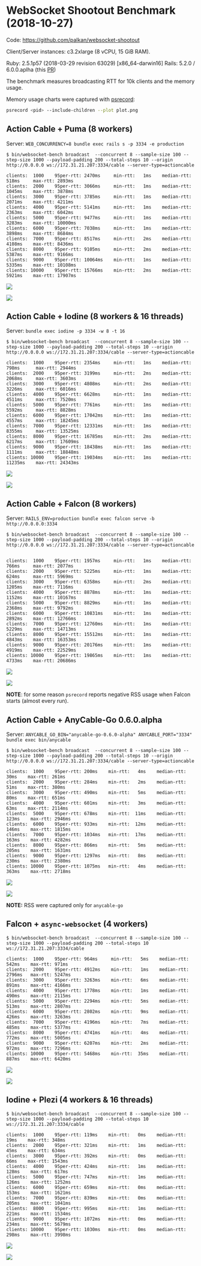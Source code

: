 # WebSocket Shootout Benchmark (2018-10-27)

Code: https://github.com/palkan/websocket-shootout

Client/Server instances: c3.2xlarge (8 vCPU, 15 GiB RAM).

Ruby: 2.5.1p57 (2018-03-29 revision 63029) [x86_64-darwin16]
Rails: 5.2.0 / 6.0.0.aplha (this [PR](https://github.com/rails/rails/pull/33295))

The benchmark measures broadcasting RTT for 10k clients and the memory usage.

Memory usage charts were captured with [psrecord](https://github.com/astrofrog/psrecord):

```sh
psrecord <pid> --include-children --plot plot.png
```

## Action Cable + Puma (8 workers)

Server: `WEB_CONCURRENCY=8 bundle exec rails s -p 3334 -e production`

```
$ bin/websocket-bench broadcast  --concurrent 8 --sample-size 100 --step-size 1000 --payload-padding 200 --total-steps 10 --origin http://0.0.0.0 ws://172.31.21.207:3334/cable --server-type=actioncable

clients:  1000    95per-rtt: 2470ms     min-rtt:   1ms    median-rtt: 518ms     max-rtt: 2893ms
clients:  2000    95per-rtt: 3066ms     min-rtt:   1ms    median-rtt: 1045ms    max-rtt: 3878ms
clients:  3000    95per-rtt: 3785ms     min-rtt:   1ms    median-rtt: 2071ms    max-rtt: 4211ms
clients:  4000    95per-rtt: 5141ms     min-rtt:   1ms    median-rtt: 2363ms    max-rtt: 6042ms
clients:  5000    95per-rtt: 9477ms     min-rtt:   1ms    median-rtt: 3283ms    max-rtt: 10000ms
clients:  6000    95per-rtt: 7038ms     min-rtt:   1ms    median-rtt: 3898ms    max-rtt: 8684ms
clients:  7000    95per-rtt: 8517ms     min-rtt:   2ms    median-rtt: 4108ms    max-rtt: 8436ms
clients:  8000    95per-rtt: 9105ms     min-rtt:   2ms    median-rtt: 5387ms    max-rtt: 9166ms
clients:  9000    95per-rtt: 10064ms    min-rtt:   1ms    median-rtt: 5335ms    max-rtt: 10108ms
clients: 10000    95per-rtt: 15766ms    min-rtt:   2ms    median-rtt: 5921ms    max-rtt: 17907ms
```

![](assets/2018-10-27-action-cable-rtt.png)

![](assets/2018-10-27-action-cable-rss.png)

## Action Cable + Iodine (8 workers & 16 threads)

Server: `bundle exec iodine -p 3334 -w 8 -t 16`

```
$ bin/websocket-bench broadcast  --concurrent 8 --sample-size 100 --step-size 1000 --payload-padding 200 --total-steps 10 --origin http://0.0.0.0 ws://172.31.21.207:3334/cable --server-type=actioncable

clients:  1000    95per-rtt: 2354ms     min-rtt:   1ms    median-rtt: 798ms      max-rtt: 2944ms
clients:  2000    95per-rtt: 3199ms     min-rtt:   2ms    median-rtt: 2068ms     max-rtt: 3603ms
clients:  3000    95per-rtt: 4808ms     min-rtt:   2ms    median-rtt: 3226ms     max-rtt: 6016ms
clients:  4000    95per-rtt: 6628ms     min-rtt:   1ms    median-rtt: 4511ms     max-rtt: 7520ms
clients:  5000    95per-rtt: 7761ms     min-rtt:   1ms    median-rtt: 5592ms     max-rtt: 8828ms
clients:  6000    95per-rtt: 17042ms    min-rtt:   1ms    median-rtt: 4557ms     max-rtt: 18245ms
clients:  7000    95per-rtt: 12331ms    min-rtt:   1ms    median-rtt: 8355ms     max-rtt: 13525ms
clients:  8000    95per-rtt: 16785ms    min-rtt:   2ms    median-rtt: 6217ms     max-rtt: 17609ms
clients:  9000    95per-rtt: 18438ms    min-rtt:   1ms    median-rtt: 1111ms     max-rtt: 18848ms
clients: 10000    95per-rtt: 19034ms    min-rtt:   1ms    median-rtt: 11235ms    max-rtt: 24343ms
```

![](assets/2018-10-27-iodine-cable-rtt.png)

![](assets/2018-10-27-iodine-cable-rss.png)


## Action Cable + Falcon (8 workers)

Server: `RAILS_ENV=production bundle exec falcon serve -b http://0.0.0.0:3334`

```
$ bin/websocket-bench broadcast  --concurrent 8 --sample-size 100 --step-size 1000 --payload-padding 200 --total-steps 10 --origin http://0.0.0.0 ws://172.31.21.207:3334/cable --server-type=actioncable


clients:  1000    95per-rtt: 1957ms     min-rtt:   1ms    median-rtt: 766ms     max-rtt: 2077ms
clients:  2000    95per-rtt: 5225ms     min-rtt:   1ms    median-rtt: 624ms     max-rtt: 5969ms
clients:  3000    95per-rtt: 6358ms     min-rtt:   2ms    median-rtt: 1205ms    max-rtt: 7116ms
clients:  4000    95per-rtt: 8878ms     min-rtt:   1ms    median-rtt: 1152ms    max-rtt: 10167ms
clients:  5000    95per-rtt: 8829ms     min-rtt:   1ms    median-rtt: 2368ms    max-rtt: 9792ms
clients:  6000    95per-rtt: 10831ms    min-rtt:   1ms    median-rtt: 2892ms    max-rtt: 12766ms
clients:  7000    95per-rtt: 12760ms    min-rtt:   1ms    median-rtt: 5229ms    max-rtt: 14713ms
clients:  8000    95per-rtt: 15512ms    min-rtt:   1ms    median-rtt: 4843ms    max-rtt: 16353ms
clients:  9000    95per-rtt: 20176ms    min-rtt:   1ms    median-rtt: 4919ms    max-rtt: 22529ms
clients: 10000    95per-rtt: 19865ms    min-rtt:   1ms    median-rtt: 4733ms    max-rtt: 20686ms
```

![](assets/2018-10-27-falcon-cable-rtt.png)

![](assets/2018-10-27-falcon-cable-rss.png)

**NOTE**: for some reason `psrecord` reports negative RSS usage when Falcon starts (almost every run).

## Action Cable + AnyCable-Go 0.6.0.alpha

Server: `ANYCABLE_GO_BIN="anycable-go-0.6.0-alpha" ANYCABLE_PORT="3334" bundle exec bin/anycable`

```
$ bin/websocket-bench broadcast  --concurrent 8 --sample-size 100 --step-size 1000 --payload-padding 200 --total-steps 10 --origin http://0.0.0.0 ws://172.31.21.207:3334/cable --server-type=actioncable

clients:  1000    95per-rtt: 200ms    min-rtt:   4ms    median-rtt:  30ms    max-rtt: 261ms
clients:  2000    95per-rtt: 284ms    min-rtt:   2ms    median-rtt:  51ms    max-rtt: 380ms
clients:  3000    95per-rtt: 490ms    min-rtt:   5ms    median-rtt:  80ms    max-rtt: 651ms
clients:  4000    95per-rtt: 601ms    min-rtt:   3ms    median-rtt:  63ms    max-rtt: 2114ms
clients:  5000    95per-rtt: 678ms    min-rtt:  11ms    median-rtt: 123ms    max-rtt: 2946ms
clients:  6000    95per-rtt: 933ms    min-rtt:  12ms    median-rtt: 146ms    max-rtt: 1815ms
clients:  7000    95per-rtt: 1034ms   min-rtt:  17ms    median-rtt: 163ms    max-rtt: 4282ms
clients:  8000    95per-rtt: 866ms    min-rtt:   5ms    median-rtt: 205ms    max-rtt: 1631ms
clients:  9000    95per-rtt: 1297ms   min-rtt:   8ms    median-rtt: 230ms    max-rtt: 2380ms
clients: 10000    95per-rtt: 1075ms   min-rtt:   4ms    median-rtt: 363ms    max-rtt: 2718ms
```

![](assets/2018-10-27-anycable-rtt.png)

![](assets/2018-10-27-anycable-rss.png)

**NOTE:** RSS were captured only for `anycable-go`

## Falcon + `async-websocket` (4 workers)

```
$ bin/websocket-bench broadcast  --concurrent 8 --sample-size 100 --step-size 1000 --payload-padding 200 --total-steps 10 ws://172.31.21.207:3334/cable

clients:  1000    95per-rtt: 964ms     min-rtt:   5ms    median-rtt: 542ms    max-rtt: 971ms
clients:  2000    95per-rtt: 4912ms    min-rtt:   1ms    median-rtt: 2796ms   max-rtt: 5247ms
clients:  3000    95per-rtt: 3263ms    min-rtt:   6ms    median-rtt: 891ms    max-rtt: 4166ms
clients:  4000    95per-rtt: 1778ms    min-rtt:   1ms    median-rtt: 490ms    max-rtt: 2115ms
clients:  5000    95per-rtt: 2294ms    min-rtt:   5ms    median-rtt: 513ms    max-rtt: 2807ms
clients:  6000    95per-rtt: 2802ms    min-rtt:   9ms    median-rtt: 426ms    max-rtt: 3263ms
clients:  7000    95per-rtt: 4196ms    min-rtt:   7ms    median-rtt: 485ms    max-rtt: 5377ms
clients:  8000    95per-rtt: 4741ms    min-rtt:   4ms    median-rtt: 772ms    max-rtt: 5005ms
clients:  9000    95per-rtt: 6207ms    min-rtt:   2ms    median-rtt: 972ms    max-rtt: 7296ms
clients: 10000    95per-rtt: 5468ms    min-rtt:  35ms    median-rtt: 887ms    max-rtt: 6420ms
```

![](assets/2018-10-27-async-rtt.png)

![](assets/2018-10-27-async-rss.png)


## Iodine + Plezi (4 workers & 16 threads)

```
$ bin/websocket-bench broadcast  --concurrent 8 --sample-size 100 --step-size 1000 --payload-padding 200 --total-steps 10 ws://172.31.21.207:3334/cable

clients:  1000    95per-rtt: 119ms    min-rtt:   0ms    median-rtt:  19ms    max-rtt: 348ms
clients:  2000    95per-rtt: 321ms    min-rtt:   1ms    median-rtt:  45ms    max-rtt: 634ms
clients:  3000    95per-rtt: 392ms    min-rtt:   0ms    median-rtt:  66ms    max-rtt: 1543ms
clients:  4000    95per-rtt: 424ms    min-rtt:   1ms    median-rtt: 128ms    max-rtt: 617ms
clients:  5000    95per-rtt: 747ms    min-rtt:   1ms    median-rtt: 126ms    max-rtt: 1252ms
clients:  6000    95per-rtt: 659ms    min-rtt:   0ms    median-rtt: 153ms    max-rtt: 1621ms
clients:  7000    95per-rtt: 839ms    min-rtt:   0ms    median-rtt: 205ms    max-rtt: 1041ms
clients:  8000    95per-rtt: 995ms    min-rtt:   1ms    median-rtt: 221ms    max-rtt: 1534ms
clients:  9000    95per-rtt: 1072ms   min-rtt:   0ms    median-rtt: 234ms    max-rtt: 5679ms
clients: 10000    95per-rtt: 1030ms   min-rtt:   0ms    median-rtt: 298ms    max-rtt: 3998ms
```

![](assets/2018-10-27-plezi-rtt.png)

![](assets/2018-10-27-plezi-rss.png)